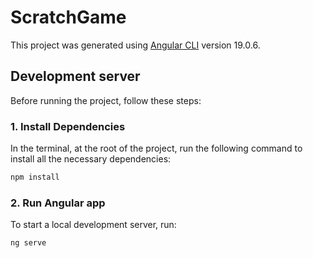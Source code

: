 # ScratchGame

This project was generated using [Angular CLI](https://github.com/angular/angular-cli) version 19.0.6.

## Development server

Before running the project, follow these steps:

### 1. Install Dependencies

In the terminal, at the root of the project, run the following command to install all the necessary dependencies:
```bash
npm install
```
### 2. Run Angular app

To start a local development server, run:

```bash
ng serve
```
